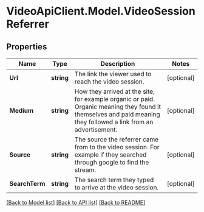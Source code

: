 # VideoApiClient.Model.VideoSessionReferrer

## Properties

Name | Type | Description | Notes
------------ | ------------- | ------------- | -------------
**Url** | **string** | The link the viewer used to reach the video session. | [optional] 
**Medium** | **string** | How they arrived at the site, for example organic or paid. Organic meaning they found it themselves and paid meaning they followed a link from an advertisement. | [optional] 
**Source** | **string** | The source the referrer came from to the video session. For example if they searched through google to find the stream. | [optional] 
**SearchTerm** | **string** | The search term they typed to arrive at the video session. | [optional] 

[[Back to Model list]](../README.md#documentation-for-models) [[Back to API list]](../README.md#documentation-for-api-endpoints) [[Back to README]](../README.md)

